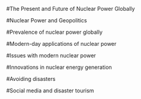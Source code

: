 #The Present and Future of Nuclear Power Globally
<ve-media src= "wc: https://loc.gov/pictures/resource/highsm.55121/"></ve-media>


#Nuclear Power and Geopolitics 






#Prevalence of nuclear power globally




#Modern-day applications of nuclear power




#Issues with modern nuclear power



#Innovations in nuclear energy generation





#Avoiding disasters



#Social media and disaster tourism